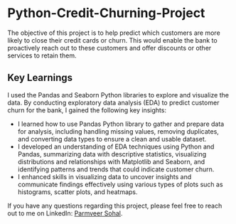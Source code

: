 # Python-Credit-Churning-Project

The objective of this project is to help predict which customers are more likely to close their credit cards or churn. This would enable the bank to proactively reach out to these customers and offer discounts or other services to retain them.

## Key Learnings

I used the Pandas and Seaborn Python libraries to explore and visualize the data. By conducting exploratory data analysis (EDA) to predict customer churn for the bank, I gained the following key insights:
* I learned how to use Pandas Python library to gather and prepare data for analysis, including handling missing values, removing duplicates, and converting data types to ensure a clean and usable dataset.
*	I developed an understanding of EDA techniques using Python and Pandas, summarizing data with descriptive statistics, visualizing distributions and relationships with Matplotlib and Seaborn, and identifying patterns and trends that could indicate customer churn.
*	I enhanced skills in visualizing data to uncover insights and communicate findings effectively using various types of plots such as histograms, scatter plots, and heatmaps.

If you have any questions regarding this project, please feel free to reach out to me on LinkedIn: [Parmveer Sohal](https://ca.linkedin.com/in/parmveer-sohal).
